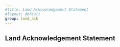 ```yaml
---
#title: Land Acknowledgement Statement
#layout: default
group: land_ack
---
```


## Land Acknowledgement Statement

